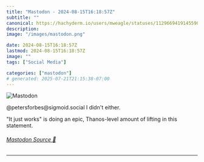 ```yaml
---
title: "Mastodon - 2024-08-15T16:18:57Z"
subtitle: ""
canonical: https://hachyderm.io/users/mweagle/statuses/112966941914559004
description:
image: "/images/mastodon.png"

date: 2024-08-15T16:18:57Z
lastmod: 2024-08-15T16:18:57Z
image: ""
tags: ["Social Media"]

categories: ["mastodon"]
# generated: 2025-07-21T21:15:38-07:00
---
```

![Mastodon](/images/mastodon.png)

<p>@petersforbes@sigmoid.social I didn&#39;t either. </p><p>&quot;It just works&quot; is doing an epic, Thanos-level amount of lifting in this statement.</p>


###### [Mastodon Source 🐘](https://hachyderm.io/@mweagle/112966941914559004)

___
